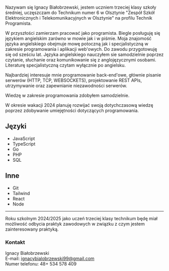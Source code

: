Nazywam się Ignacy Białobrzewski, jestem uczniem trzeciej klasy szkoły średniej, uczęszczam do Technikum numer 6 w Olsztynie "Zespół Szkół Elektronicznych
i Telekomunikacyjnych w Olsztynie" na profilu Technik Programista.

W przyszłości zamierzam pracować jako programista. Biegle posługuję się językiem angielskim zarówno w mowie jak i w piśmie. Moja znajomość języka angielskiego obejmuje mowę potoczną jak i specjalistyczną w zakresie programowania i aplikacji web'owych. Do zawodu przygotowuję się od sześciu lat. Języka angielskiego nauczyłem sie samodzielnie poprzez czytanie, słuchanie oraz komunikowanie się z anglojęzycznymi osobami. Literaturę specjalistyczną czytam wyłącznie po angielsku.

Najbardziej interesuje mnie programowanie back-end'owe, głównie pisanie serwerów (HTTP, TCP, WEBSOCKETS), projektowanie REST APIs, utrzymywanie oraz zapewnianie niezawodności serwerów.

Wiedzę w zakresie programowania zdobyłem samodzielnie.

W okresie wakacji 2024 planuję rozwijać swoją dotychczasową wiedzę poprzez zdobywanie umiejętności dotyczących programowania.

## Języki

- JavaScript
- TypeScript
- Go
- PHP
- SQL

## Inne

- Git
- Tailwind
- React
- Node

<hr>
Roku szkolnym 2024/2025 jako uczeń trzeciej klasy technikum będę miał możliwość odbycia praktyk zawodowych w związku z czym jestem zainteresowany praktyką.

### Kontakt

Ignacy Białobrzewski<br>
E-mail: ignacybialobrzewski99@gmail.com<br>
Numer telefonu: 48+ 534 578 409
